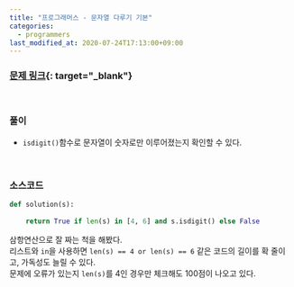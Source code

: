 ```yaml
---
title: "프로그래머스 - 문자열 다루기 기본"
categories: 
  - programmers
last_modified_at: 2020-07-24T17:13:00+09:00
---
```


### [<u>문제 링크</u>](https://programmers.co.kr/learn/courses/30/lessons/12918){: target="_blank"}
<br/>

### 풀이
- `isdigit()`함수로 문자열이 숫자로만 이루어졌는지 확인할 수 있다.

<br/>

### 소스코드
```python
def solution(s):
    
    return True if len(s) in [4, 6] and s.isdigit() else False
```
삼항연산으로 잘 짜는 척을 해봤다.  
리스트와 `in`을 사용하면 `len(s) == 4 or len(s) == 6` 같은 코드의 길이를 확 줄이고, 가독성도 늘릴 수 있다.  
문제에 오류가 있는지 `len(s)`를 4인 경우만 체크해도 100점이 나오고 있다. 